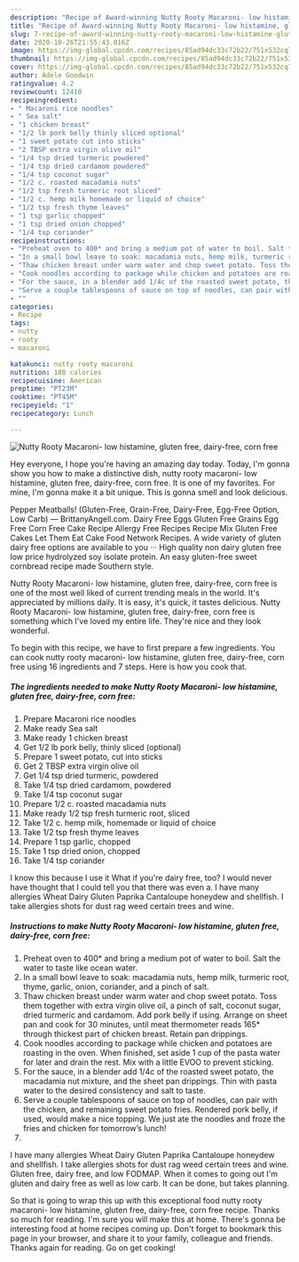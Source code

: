 ```yaml
---
description: "Recipe of Award-winning Nutty Rooty Macaroni- low histamine, gluten free, dairy-free, corn free"
title: "Recipe of Award-winning Nutty Rooty Macaroni- low histamine, gluten free, dairy-free, corn free"
slug: 7-recipe-of-award-winning-nutty-rooty-macaroni-low-histamine-gluten-free-dairy-free-corn-free
date: 2020-10-26T21:55:43.016Z
image: https://img-global.cpcdn.com/recipes/85ad94dc33c72b22/751x532cq70/nutty-rooty-macaroni-low-histamine-gluten-free-dairy-free-corn-free-recipe-main-photo.jpg
thumbnail: https://img-global.cpcdn.com/recipes/85ad94dc33c72b22/751x532cq70/nutty-rooty-macaroni-low-histamine-gluten-free-dairy-free-corn-free-recipe-main-photo.jpg
cover: https://img-global.cpcdn.com/recipes/85ad94dc33c72b22/751x532cq70/nutty-rooty-macaroni-low-histamine-gluten-free-dairy-free-corn-free-recipe-main-photo.jpg
author: Adele Goodwin
ratingvalue: 4.2
reviewcount: 12410
recipeingredient:
- " Macaroni rice noodles"
- " Sea salt"
- "1 chicken breast"
- "1/2 lb pork belly thinly sliced optional"
- "1 sweet potato cut into sticks"
- "2 TBSP extra virgin olive oil"
- "1/4 tsp dried turmeric powdered"
- "1/4 tsp dried cardamom powdered"
- "1/4 tsp coconut sugar"
- "1/2 c. roasted macadamia nuts"
- "1/2 tsp fresh turmeric root sliced"
- "1/2 c. hemp milk homemade or liquid of choice"
- "1/2 tsp fresh thyme leaves"
- "1 tsp garlic chopped"
- "1 tsp dried onion chopped"
- "1/4 tsp coriander"
recipeinstructions:
- "Preheat oven to 400* and bring a medium pot of water to boil. Salt the water to taste like ocean water."
- "In a small bowl leave to soak: macadamia nuts, hemp milk, turmeric root, thyme, garlic, onion, coriander, and a pinch of salt."
- "Thaw chicken breast under warm water and chop sweet potato. Toss them together with extra virgin olive oil, a pinch of salt, coconut sugar, dried turmeric and cardamom. Add pork belly if using. Arrange on sheet pan and cook for 30 minutes, until meat thermometer reads 165* through thickest part of chicken breast. Retain pan drippings."
- "Cook noodles according to package while chicken and potatoes are roasting in the oven. When finished, set aside 1 cup of the pasta water for later and drain the rest. Mix with a little EVOO to prevent sticking."
- "For the sauce, in a blender add 1/4c of the roasted sweet potato, the macadamia nut mixture, and the sheet pan drippings. Thin with pasta water to the desired consistency and salt to taste."
- "Serve a couple tablespoons of sauce on top of noodles, can pair with the chicken, and remaining sweet potato fries. Rendered pork belly, if used, would make a nice topping. We just ate the noodles and froze the fries and chicken for tomorrow’s lunch!"
- ""
categories:
- Recipe
tags:
- nutty
- rooty
- macaroni

katakunci: nutty rooty macaroni 
nutrition: 188 calories
recipecuisine: American
preptime: "PT23M"
cooktime: "PT45M"
recipeyield: "1"
recipecategory: Lunch

---
```



![Nutty Rooty Macaroni- low histamine, gluten free, dairy-free, corn free](https://img-global.cpcdn.com/recipes/85ad94dc33c72b22/751x532cq70/nutty-rooty-macaroni-low-histamine-gluten-free-dairy-free-corn-free-recipe-main-photo.jpg)

Hey everyone, I hope you're having an amazing day today. Today, I'm gonna show you how to make a distinctive dish, nutty rooty macaroni- low histamine, gluten free, dairy-free, corn free. It is one of my favorites. For mine, I'm gonna make it a bit unique. This is gonna smell and look delicious.

Pepper Meatballs! (Gluten-Free, Grain-Free, Dairy-Free, Egg-Free Option, Low Carb) — BrittanyAngell.com. Dairy Free Eggs Gluten Free Grains Egg Free Corn Free Cake Recipe Allergy Free Recipes Recipe Mix Gluten Free Cakes Let Them Eat Cake Food Network Recipes. A wide variety of gluten dairy free options are available to you ··· High quality non dairy gluten free low price hydrolyzed soy isolate protein. An easy gluten-free sweet cornbread recipe made Southern style.

Nutty Rooty Macaroni- low histamine, gluten free, dairy-free, corn free is one of the most well liked of current trending meals in the world. It's appreciated by millions daily. It is easy, it's quick, it tastes delicious. Nutty Rooty Macaroni- low histamine, gluten free, dairy-free, corn free is something which I've loved my entire life. They're nice and they look wonderful.


To begin with this recipe, we have to first prepare a few ingredients. You can cook nutty rooty macaroni- low histamine, gluten free, dairy-free, corn free using 16 ingredients and 7 steps. Here is how you cook that.

<!--inarticleads1-->

##### The ingredients needed to make Nutty Rooty Macaroni- low histamine, gluten free, dairy-free, corn free:

1. Prepare  Macaroni rice noodles
1. Make ready  Sea salt
1. Make ready 1 chicken breast
1. Get 1/2 lb pork belly, thinly sliced (optional)
1. Prepare 1 sweet potato, cut into sticks
1. Get 2 TBSP extra virgin olive oil
1. Get 1/4 tsp dried turmeric, powdered
1. Take 1/4 tsp dried cardamom, powdered
1. Take 1/4 tsp coconut sugar
1. Prepare 1/2 c. roasted macadamia nuts
1. Make ready 1/2 tsp fresh turmeric root, sliced
1. Take 1/2 c. hemp milk, homemade or liquid of choice
1. Take 1/2 tsp fresh thyme leaves
1. Prepare 1 tsp garlic, chopped
1. Take 1 tsp dried onion, chopped
1. Take 1/4 tsp coriander


I know this because I use it What if you&#39;re dairy free, too? I would never have thought that I could tell you that there was even a. I have many allergies Wheat Dairy Gluten Paprika Cantaloupe honeydew and shellfish. I take allergies shots for dust rag weed certain trees and wine. 

<!--inarticleads2-->

##### Instructions to make Nutty Rooty Macaroni- low histamine, gluten free, dairy-free, corn free:

1. Preheat oven to 400* and bring a medium pot of water to boil. Salt the water to taste like ocean water.
1. In a small bowl leave to soak: macadamia nuts, hemp milk, turmeric root, thyme, garlic, onion, coriander, and a pinch of salt.
1. Thaw chicken breast under warm water and chop sweet potato. Toss them together with extra virgin olive oil, a pinch of salt, coconut sugar, dried turmeric and cardamom. Add pork belly if using. Arrange on sheet pan and cook for 30 minutes, until meat thermometer reads 165* through thickest part of chicken breast. Retain pan drippings.
1. Cook noodles according to package while chicken and potatoes are roasting in the oven. When finished, set aside 1 cup of the pasta water for later and drain the rest. Mix with a little EVOO to prevent sticking.
1. For the sauce, in a blender add 1/4c of the roasted sweet potato, the macadamia nut mixture, and the sheet pan drippings. Thin with pasta water to the desired consistency and salt to taste.
1. Serve a couple tablespoons of sauce on top of noodles, can pair with the chicken, and remaining sweet potato fries. Rendered pork belly, if used, would make a nice topping. We just ate the noodles and froze the fries and chicken for tomorrow’s lunch!
1. 


I have many allergies Wheat Dairy Gluten Paprika Cantaloupe honeydew and shellfish. I take allergies shots for dust rag weed certain trees and wine. Gluten free, dairy free, and low FODMAP. When it comes to going out I&#39;m gluten and dairy free as well as low carb. It can be done, but takes planning. 

So that is going to wrap this up with this exceptional food nutty rooty macaroni- low histamine, gluten free, dairy-free, corn free recipe. Thanks so much for reading. I'm sure you will make this at home. There's gonna be interesting food at home recipes coming up. Don't forget to bookmark this page in your browser, and share it to your family, colleague and friends. Thanks again for reading. Go on get cooking!
